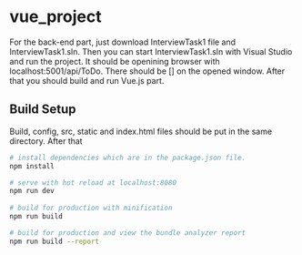 # vue_project
For the back-end part, just download InterviewTask1 file and InterviewTask1.sln. 
Then you can start InterviewTask1.sln with Visual Studio and run the project. 
It should be openining browser with localhost:5001/api/ToDo.
There should be [] on the opened window. After that you should build and run Vue.js part. 



## Build Setup

Build, config, src, static and index.html files should be put in the same directory.
After that 

``` bash
# install dependencies which are in the package.json file.
npm install

# serve with hot reload at localhost:8080
npm run dev
 
# build for production with minification
npm run build

# build for production and view the bundle analyzer report
npm run build --report
```

